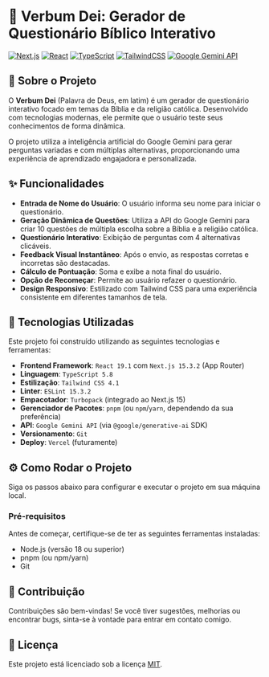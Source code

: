 # 📖 Verbum Dei: Gerador de Questionário Bíblico Interativo

[![Next.js](https://img.shields.io/badge/Next.js-000000?style=for-the-badge&logo=next.js&logoColor=white)](https://nextjs.org/)
[![React](https://img.shields.io/badge/React-20232A?style=for-the-badge&logo=react&logoColor=%2361DAFB)](https://react.dev/)
[![TypeScript](https://img.shields.io/badge/TypeScript-007ACC?style=for-the-badge&logo=typescript&logoColor=white)](https://www.typescriptlang.org/)
[![TailwindCSS](https://img.shields.io/badge/Tailwind_CSS-38B2AC?style=for-the-badge&logo=tailwind-css&logoColor=white)](https://tailwindcss.com/)
[![Google Gemini API](https://img.shields.io/badge/Google_Gemini_API-F4B400?style=for-the-badge&logo=google&logoColor=white)](https://ai.google.dev/models/gemini)

## 📜 Sobre o Projeto

O **Verbum Dei** (Palavra de Deus, em latim) é um gerador de questionário interativo focado em temas da Bíblia e da religião católica. Desenvolvido com tecnologias modernas, ele permite que o usuário teste seus conhecimentos de forma dinâmica.

O projeto utiliza a inteligência artificial do Google Gemini para gerar perguntas variadas e com múltiplas alternativas, proporcionando uma experiência de aprendizado engajadora e personalizada.

## ✨ Funcionalidades

-   **Entrada de Nome do Usuário**: O usuário informa seu nome para iniciar o questionário.
-   **Geração Dinâmica de Questões**: Utiliza a API do Google Gemini para criar 10 questões de múltipla escolha sobre a Bíblia e a religião católica.
-   **Questionário Interativo**: Exibição de perguntas com 4 alternativas clicáveis.
-   **Feedback Visual Instantâneo**: Após o envio, as respostas corretas e incorretas são destacadas.
-   **Cálculo de Pontuação**: Soma e exibe a nota final do usuário.
-   **Opção de Recomeçar**: Permite ao usuário refazer o questionário.
-   **Design Responsivo**: Estilizado com Tailwind CSS para uma experiência consistente em diferentes tamanhos de tela.

## 🚀 Tecnologias Utilizadas

Este projeto foi construído utilizando as seguintes tecnologias e ferramentas:

-   **Frontend Framework**: `React 19.1` com `Next.js 15.3.2` (App Router)
-   **Linguagem**: `TypeScript 5.8`
-   **Estilização**: `Tailwind CSS 4.1`
-   **Linter**: `ESLint 15.3.2`
-   **Empacotador**: `Turbopack` (integrado ao Next.js 15)
-   **Gerenciador de Pacotes**: `pnpm` (ou `npm`/`yarn`, dependendo da sua preferência)
-   **API**: `Google Gemini API` (via `@google/generative-ai` SDK)
-   **Versionamento**: `Git`
-   **Deploy**: `Vercel` (futuramente)

## ⚙️ Como Rodar o Projeto

Siga os passos abaixo para configurar e executar o projeto em sua máquina local.

### Pré-requisitos

Antes de começar, certifique-se de ter as seguintes ferramentas instaladas:

-   Node.js (versão 18 ou superior)
-   pnpm (ou npm/yarn)
-   Git

## 🤝 Contribuição

Contribuições são bem-vindas! Se você tiver sugestões, melhorias ou encontrar bugs, sinta-se à vontade para entrar em contato comigo.

## 📄 Licença

Este projeto está licenciado sob a licença [MIT](https://opensource.org/licenses/MIT).